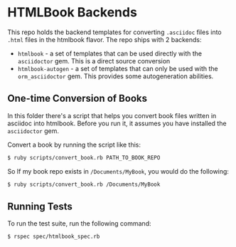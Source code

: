 HTMLBook Backends
=================

This repo holds the backend templates for converting `.asciidoc` files into `.html` files in the htmlbook flavor. The repo ships with 2 backends:

- `htmlbook` - a set of templates that can be used directly with the `asciidoctor` gem. This is a direct source conversion
- `htmlbook-autogen` - a set of templates that can only be used with the `orm_asciidoctor` gem. This provides some autogeneration abilities.

One-time Conversion of Books
----------------------------

In this folder there's a script that helps you convert book files written in asciidoc into htmlbook. Before you run it, it assumes you have installed the `asciidoctor` gem.

Convert a book by running the script like this:

```bash
$ ruby scripts/convert_book.rb PATH_TO_BOOK_REPO
```

So If my book repo exists in `/Documents/MyBook`, you would do the following:

```bash
$ ruby scripts/convert_book.rb /Documents/MyBook
```

Running Tests
-------------

To run the test suite, run the following command:

```bash
$ rspec spec/htmlbook_spec.rb
```